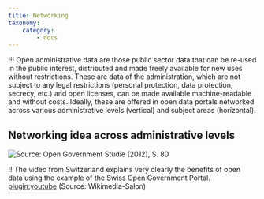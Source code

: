 ```yaml
---
title: Networking
taxonomy:
    category:
        - docs
---
```


!!! Open administrative data are those public sector data that can be re-used in the public interest, distributed and made freely available for new uses without restrictions. These are data of the administration, which are not subject to any legal restrictions (personal protection, data protection, secrecy, etc.) and open licenses, can be made available machine-readable and without costs. Ideally, these are offered in open data portals networked across various administrative levels (vertical) and subject areas (horizontal).

## Networking idea across administrative levels

![Source: Open Government Studie (2012), S. 80](opengov_plattform.png?classes=caption "Open Government Studie (2012), S. 80")

!! The video from Switzerland explains very clearly the benefits of open data using the example of the Swiss Open Government Portal. 
[plugin:youtube](https://www.youtube.com/watch?v=Bm0QxEpL5XE) (Source: Wikimedia-Salon)
